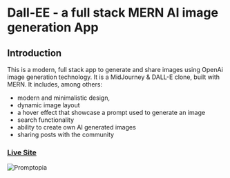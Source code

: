 # Dall-EE - a full stack MERN AI image generation App

## Introduction
This is a modern, full stack app to generate and share images using OpenAi image generation technology. It is a MidJourney & DALL-E clone, built with MERN. It includes, among others:
- modern and minimalistic design,
- dynamic image layout
- a hover effect that showcase a prompt used to generate an image
- search functionality
- ability to create own AI generated images
- sharing posts with the community

### [Live Site](https://dallee.maciejpastuszak.pl/)

![Promptopia](https://i.ibb.co/2yY9r7C/dallee.png)
